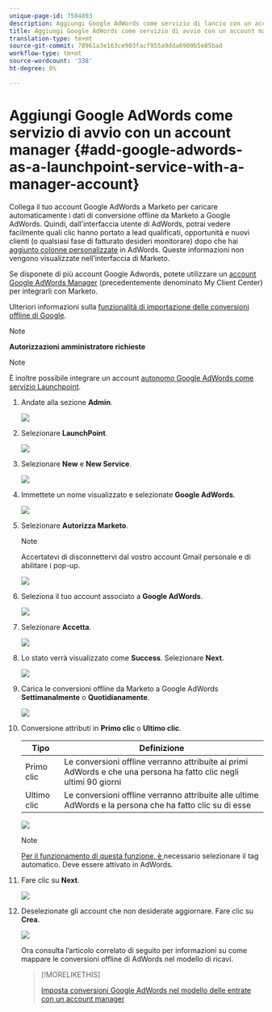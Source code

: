 ```yaml
---
unique-page-id: 7504893
description: Aggiungi Google AdWords come servizio di lancio con un account manager - Marketo Docs - Documentazione del prodotto
title: Aggiungi Google AdWords come servizio di avvio con un account manager
translation-type: tm+mt
source-git-commit: 78961a3e163ce903facf955a9dda6909b5e85bad
workflow-type: tm+mt
source-wordcount: '338'
ht-degree: 0%

---
```



# Aggiungi Google AdWords come servizio di avvio con un account manager {#add-google-adwords-as-a-launchpoint-service-with-a-manager-account}

Collega il tuo account Google AdWords a Marketo per caricare automaticamente i dati di conversione offline da Marketo a Google AdWords. Quindi, dall&#39;interfaccia utente di AdWords, potrai vedere facilmente quali clic hanno portato a lead qualificati, opportunità e nuovi clienti (o qualsiasi fase di fatturato desideri monitorare) dopo che hai [aggiunto colonne personalizzate](https://support.google.com/adwords/answer/3073556) in AdWords. Queste informazioni non vengono visualizzate nell’interfaccia di Marketo.

Se disponete di più account Google Adwords, potete utilizzare un [account Google AdWords Manager](https://www.google.com/adwords/manager-accounts/) (precedentemente denominato My Client Center) per integrarli con Marketo.

Ulteriori informazioni sulla [funzionalità di importazione delle conversioni offline di Google](https://support.google.com/adwords/answer/2998031?hl=en).

>[!NOTE]
>
>**Autorizzazioni amministratore richieste**

>[!NOTE]
>
>È inoltre possibile integrare un account [autonomo Google AdWords come servizio Launchpoint](/help/marketo/product-docs/administration/additional-integrations/add-google-adwords-as-a-launchpoint-service.md).

1. Andate alla sezione **Admin**.

   ![](assets/login-admin-1.png)

1. Selezionare **LaunchPoint**.

   ![](assets/image2014-12-5-14-3a35-3a27.png)

1. Selezionare **New** e **New Service**.

   ![](assets/image2015-2-23-14-3a54-3a50.png)

1. Immettete un nome visualizzato e selezionate **Google AdWords**.

   ![](assets/new-service-google-1.png)

1. Selezionare **Autorizza Marketo**.

   >[!NOTE]
   >
   >Accertatevi di disconnettervi dal vostro account Gmail personale e di abilitare i pop-up.

   ![](assets/image2015-2-26-20-3a54-3a1.png)

1. Seleziona il tuo account associato a **Google AdWords**.

   ![](assets/image2015-2-23-15-3a31-3a16.png)

1. Selezionare **Accetta**.

   ![](assets/image2015-2-23-16-3a32-3a45.png)

1. Lo stato verrà visualizzato come **Success**. Selezionare **Next**.

   ![](assets/image2015-2-26-20-3a55-3a21.png)

1. Carica le conversioni offline da Marketo a Google AdWords **Settimanalmente** o **Quotidianamente**.

   ![](assets/image2015-3-27-14-3a7-3a45.png)

1. Conversione attributi in **Primo clic** o **Ultimo clic**.

   | Tipo | Definizione |
   |---|---|
   | Primo clic | Le conversioni offline verranno attribuite ai primi AdWords e che una persona ha fatto clic negli ultimi 90 giorni |
   | Ultimo clic | Le conversioni offline verranno attribuite alle ultime AdWords e la persona che ha fatto clic su di esse |

   ![](assets/image2015-3-27-14-3a10-3a46.png)

   >[!NOTE]
   >
   >[Per il funzionamento di questa funzione, è ](https://support.google.com/adwords/answer/1752125?hl=en) necessario selezionare il tag automatico. Deve essere attivato in AdWords.

1. Fare clic su **Next**.

   ![](assets/image2015-3-27-14-3a11-3a31.png)

1. Deselezionate gli account che non desiderate aggiornare. Fare clic su **Crea**.

   ![](assets/image2015-3-27-14-3a12-3a51.png)

   Ora consulta l’articolo correlato di seguito per informazioni su come mappare le conversioni offline di AdWords nel modello di ricavi.

   >[!MORELIKETHIS]
   >
   >[Imposta conversioni Google AdWords nel modello delle entrate con un account manager](/help/marketo/product-docs/reporting/revenue-cycle-analytics/revenue-cycle-models/set-google-adwords-conversions-in-the-revenue-model-with-a-manager-account.md)

